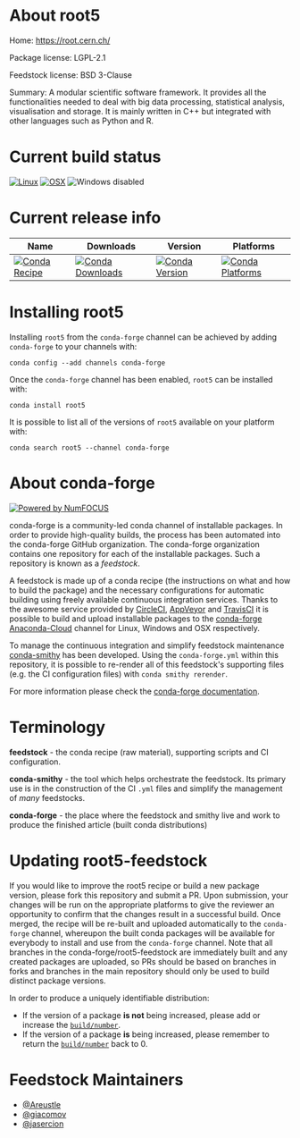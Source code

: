 <!--
# -*- mode: jinja -*-
-->

About root5
===========

Home: https://root.cern.ch/

Package license: LGPL-2.1

Feedstock license: BSD 3-Clause

Summary: A modular scientific software framework. It provides all the functionalities needed to deal with big data processing, statistical analysis, visualisation and storage. It is mainly written in C++ but integrated with other languages such as Python and R.



Current build status
====================

[![Linux](https://img.shields.io/circleci/project/github/conda-forge/root5-feedstock/master.svg?label=Linux)](https://circleci.com/gh/conda-forge/root5-feedstock)
[![OSX](https://img.shields.io/travis/conda-forge/root5-feedstock/master.svg?label=macOS)](https://travis-ci.org/conda-forge/root5-feedstock)
![Windows disabled](https://img.shields.io/badge/Windows-disabled-lightgrey.svg)

Current release info
====================

| Name | Downloads | Version | Platforms |
| --- | --- | --- | --- |
| [![Conda Recipe](https://img.shields.io/badge/recipe-root5-green.svg)](https://anaconda.org/conda-forge/root5) | [![Conda Downloads](https://img.shields.io/conda/dn/conda-forge/root5.svg)](https://anaconda.org/conda-forge/root5) | [![Conda Version](https://img.shields.io/conda/vn/conda-forge/root5.svg)](https://anaconda.org/conda-forge/root5) | [![Conda Platforms](https://img.shields.io/conda/pn/conda-forge/root5.svg)](https://anaconda.org/conda-forge/root5) |

Installing root5
================

Installing `root5` from the `conda-forge` channel can be achieved by adding `conda-forge` to your channels with:

```
conda config --add channels conda-forge
```

Once the `conda-forge` channel has been enabled, `root5` can be installed with:

```
conda install root5
```

It is possible to list all of the versions of `root5` available on your platform with:

```
conda search root5 --channel conda-forge
```


About conda-forge
=================

[![Powered by NumFOCUS](https://img.shields.io/badge/powered%20by-NumFOCUS-orange.svg?style=flat&colorA=E1523D&colorB=007D8A)](http://numfocus.org)

conda-forge is a community-led conda channel of installable packages.
In order to provide high-quality builds, the process has been automated into the
conda-forge GitHub organization. The conda-forge organization contains one repository
for each of the installable packages. Such a repository is known as a *feedstock*.

A feedstock is made up of a conda recipe (the instructions on what and how to build
the package) and the necessary configurations for automatic building using freely
available continuous integration services. Thanks to the awesome service provided by
[CircleCI](https://circleci.com/), [AppVeyor](https://www.appveyor.com/)
and [TravisCI](https://travis-ci.org/) it is possible to build and upload installable
packages to the [conda-forge](https://anaconda.org/conda-forge)
[Anaconda-Cloud](https://anaconda.org/) channel for Linux, Windows and OSX respectively.

To manage the continuous integration and simplify feedstock maintenance
[conda-smithy](https://github.com/conda-forge/conda-smithy) has been developed.
Using the ``conda-forge.yml`` within this repository, it is possible to re-render all of
this feedstock's supporting files (e.g. the CI configuration files) with ``conda smithy rerender``.

For more information please check the [conda-forge documentation](https://conda-forge.org/docs/).

Terminology
===========

**feedstock** - the conda recipe (raw material), supporting scripts and CI configuration.

**conda-smithy** - the tool which helps orchestrate the feedstock.
                   Its primary use is in the construction of the CI ``.yml`` files
                   and simplify the management of *many* feedstocks.

**conda-forge** - the place where the feedstock and smithy live and work to
                  produce the finished article (built conda distributions)


Updating root5-feedstock
========================

If you would like to improve the root5 recipe or build a new
package version, please fork this repository and submit a PR. Upon submission,
your changes will be run on the appropriate platforms to give the reviewer an
opportunity to confirm that the changes result in a successful build. Once
merged, the recipe will be re-built and uploaded automatically to the
`conda-forge` channel, whereupon the built conda packages will be available for
everybody to install and use from the `conda-forge` channel.
Note that all branches in the conda-forge/root5-feedstock are
immediately built and any created packages are uploaded, so PRs should be based
on branches in forks and branches in the main repository should only be used to
build distinct package versions.

In order to produce a uniquely identifiable distribution:
 * If the version of a package **is not** being increased, please add or increase
   the [``build/number``](https://conda.io/docs/user-guide/tasks/build-packages/define-metadata.html#build-number-and-string).
 * If the version of a package **is** being increased, please remember to return
   the [``build/number``](https://conda.io/docs/user-guide/tasks/build-packages/define-metadata.html#build-number-and-string)
   back to 0.

Feedstock Maintainers
=====================

* [@Areustle](https://github.com/Areustle/)
* [@giacomov](https://github.com/giacomov/)
* [@jasercion](https://github.com/jasercion/)

